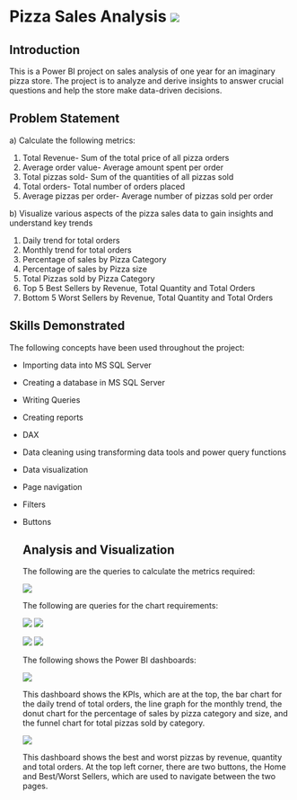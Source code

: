 # Pizza Sales Analysis ![](pizza-slice.png) 
## Introduction
This is a Power BI project on sales analysis of one year for an imaginary pizza store. The project is to analyze and derive insights to answer crucial questions and help the store make data-driven decisions.

## Problem Statement
a) Calculate the following metrics:
1. Total Revenue- Sum of the total price of all pizza orders
2. Average order value- Average amount spent per order
3. Total pizzas sold- Sum of the quantities of all pizzas sold
4. Total orders- Total number of orders placed
5. Average pizzas per order- Average number of pizzas sold per order
   
b) Visualize various aspects of the pizza sales data to gain insights and understand key trends
1. Daily trend for total orders
2. Monthly trend for total orders
3. Percentage of sales by Pizza Category
4. Percentage of sales by Pizza size
5. Total Pizzas sold by Pizza Category
6. Top 5 Best Sellers by Revenue, Total Quantity and Total Orders
7. Bottom 5 Worst Sellers by Revenue, Total Quantity and Total Orders

## Skills Demonstrated
The following concepts have been used throughout the project:
- Importing data into MS SQL Server
- Creating a database in MS SQL Server
- Writing Queries
- Creating reports
- DAX
- Data cleaning using transforming data tools and power query functions
- Data visualization
- Page navigation
- Filters
- Buttons

  ## Analysis and Visualization
  The following are the queries to calculate the metrics required:
  
  ![](KPIs_Queries.PNG)
  
  The following are queries for the chart requirements:
  
  ![](Chart_Queries1.PNG) ![](Chart_Queries2.PNG)
  
  ![](Chart_Queries3.PNG) ![](Chart_Queries4.PNG)

  The following shows the Power BI dashboards:

  ![](Home_Page.PNG)
  
  This dashboard shows the KPIs, which are at the top, the bar chart for the daily trend of total orders, the line graph for the monthly trend, the donut chart for the 
  percentage of sales by pizza category and size, and the funnel chart for total pizzas sold by category.
  

  ![](Best_and_Worst_Sellers.PNG)
  
  This dashboard shows the best and worst pizzas by revenue, quantity and total orders.
  At the top left corner, there are two buttons, the Home and Best/Worst Sellers, which are used to navigate between the two pages. 
  
 
  
  
